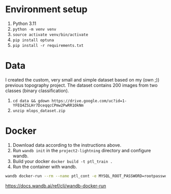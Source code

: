 # Environment setup
1. Python 3.11
2. `python -m venv venv`
3. `source activate venv/bin/activate`
4. `pip install optuna`
5. `pip install -r requirements.txt`

# Data 
I created the custom, very small and simple dataset based on my (own ;)) previous topography project. The dataset contains 200 images from two classes (binary classification).
1. `cd data && gdown https://drive.google.com/uc?id=1-YFEQ4ZSLHr7DceqqcCPmw2PwRR1OkNm`
2. `unzip mlops_dataset.zip`


# Docker

1. Download data according to the instructions above.
2. Run `wandb init` in the `project2-lightning` directory and configure wandb.
3. Build your docker `docker build -t ptl_train .`
4. Run the container with wandb.

```bash
wandb docker-run --rm --name ptl_cont -e MYSQL_ROOT_PASSWORD=rootpassword ptl_train
```

https://docs.wandb.ai/ref/cli/wandb-docker-run

